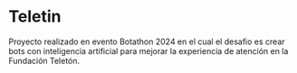 # Teletin
Proyecto realizado en evento Botathon 2024 en el cual el desafio es crear bots con inteligencia artificial para mejorar la experiencia de atención en la Fundación Teletón.
